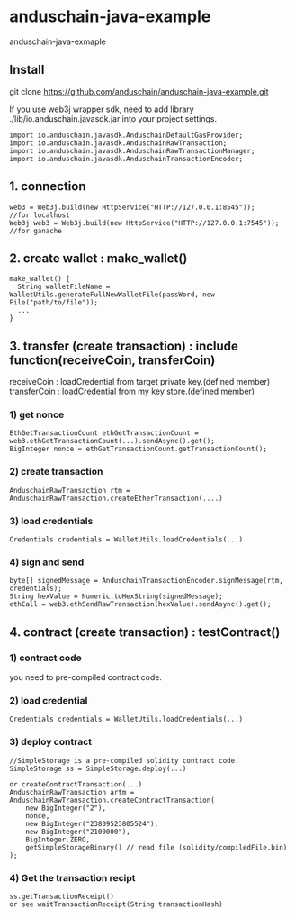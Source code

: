 # anduschain-java-example
anduschain-java-exmaple

## Install
git clone https://github.com/anduschain/anduschain-java-example.git


If you use web3j wrapper sdk, need to add library ./lib/io.anduschain.javasdk.jar into your project settings.


    import io.anduschain.javasdk.AnduschainDefaultGasProvider;
    import io.anduschain.javasdk.AnduschainRawTransaction;
    import io.anduschain.javasdk.AnduschainRawTransactionManager;
    import io.anduschain.javasdk.AnduschainTransactionEncoder;  

## 1. connection 
    web3 = Web3j.build(new HttpService("HTTP://127.0.0.1:8545"));        //for localhost
    Web3j web3 = Web3j.build(new HttpService("HTTP://127.0.0.1:7545"));  //for ganache

## 2. create wallet : make_wallet()
    make_wallet() { 
      String walletFileName = WalletUtils.generateFullNewWalletFile(passWord, new File("path/to/file"));
      ...
    }

## 3. transfer (create transaction) : include function(receiveCoin, transferCoin)
receiveCoin : loadCredential from target private key.(defined member)
transferCoin : loadCredential from my key store.(defined member)

### 1) get nonce
    EthGetTransactionCount ethGetTransactionCount = web3.ethGetTransactionCount(...).sendAsync().get();
    BigInteger nonce = ethGetTransactionCount.getTransactionCount();
### 2) create transaction
    AnduschainRawTransaction rtm = AnduschainRawTransaction.createEtherTransaction(....)
### 3) load credentials
    Credentials credentials = WalletUtils.loadCredentials(...)
### 4) sign and send
    byte[] signedMessage = AnduschainTransactionEncoder.signMessage(rtm, credentials);
    String hexValue = Numeric.toHexString(signedMessage);
    ethCall = web3.ethSendRawTransaction(hexValue).sendAsync().get();
        
## 4. contract (create transaction) : testContract()
### 1) contract code 
you need to pre-compiled contract code.

### 2) load credential
    Credentials credentials = WalletUtils.loadCredentials(...)

### 3) deploy contract
    //SimpleStorage is a pre-compiled solidity contract code.
    SimpleStorage ss = SimpleStorage.deploy(...)
    
    or createContractTransaction(...)
    AnduschainRawTransaction artm = AnduschainRawTransaction.createContractTransaction(
        new BigInteger("2"),
        nonce,
        new BigInteger("23809523805524"),
        new BigInteger("2100000"),
        BigInteger.ZERO,
        getSimpleStorageBinary() // read file (solidity/compiledFile.bin)
    );
    

### 4) Get the transaction recipt
    ss.getTransactionReceipt()
    or see waitTransactionReceipt(String transactionHash)
